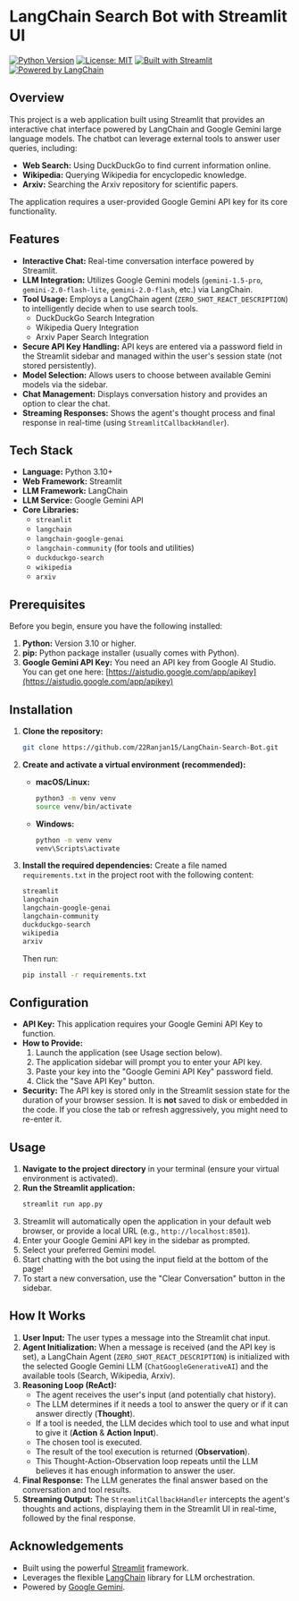 # LangChain Search Bot with Streamlit UI

[![Python Version](https://img.shields.io/badge/Python-3.10%2B-blue.svg)](https://www.python.org/downloads/)
[![License: MIT](https://img.shields.io/badge/License-MIT-yellow.svg)](https://opensource.org/licenses/MIT)
[![Built with Streamlit](https://img.shields.io/badge/Built_with-Streamlit-red.svg)](https://streamlit.io)
[![Powered by LangChain](https://img.shields.io/badge/Powered_by-LangChain-purple.svg)](https://www.langchain.com)

## Overview

This project is a web application built using Streamlit that provides an interactive chat interface powered by LangChain and Google Gemini large language models. The chatbot can leverage external tools to answer user queries, including:

* **Web Search:** Using DuckDuckGo to find current information online.
* **Wikipedia:** Querying Wikipedia for encyclopedic knowledge.
* **Arxiv:** Searching the Arxiv repository for scientific papers.

The application requires a user-provided Google Gemini API key for its core functionality.

## Features

* **Interactive Chat:** Real-time conversation interface powered by Streamlit.
* **LLM Integration:** Utilizes Google Gemini models (`gemini-1.5-pro`, `gemini-2.0-flash-lite`, `gemini-2.0-flash`, etc.) via LangChain.
* **Tool Usage:** Employs a LangChain agent (`ZERO_SHOT_REACT_DESCRIPTION`) to intelligently decide when to use search tools.
    * DuckDuckGo Search Integration
    * Wikipedia Query Integration
    * Arxiv Paper Search Integration
* **Secure API Key Handling:** API keys are entered via a password field in the Streamlit sidebar and managed within the user's session state (not stored persistently).
* **Model Selection:** Allows users to choose between available Gemini models via the sidebar.
* **Chat Management:** Displays conversation history and provides an option to clear the chat.
* **Streaming Responses:** Shows the agent's thought process and final response in real-time (using `StreamlitCallbackHandler`).

## Tech Stack

* **Language:** Python 3.10+
* **Web Framework:** Streamlit
* **LLM Framework:** LangChain
* **LLM Service:** Google Gemini API
* **Core Libraries:**
    * `streamlit`
    * `langchain`
    * `langchain-google-genai`
    * `langchain-community` (for tools and utilities)
    * `duckduckgo-search`
    * `wikipedia`
    * `arxiv`

## Prerequisites

Before you begin, ensure you have the following installed:

1.  **Python:** Version 3.10 or higher.
2.  **pip:** Python package installer (usually comes with Python).
3.  **Google Gemini API Key:** You need an API key from Google AI Studio. You can get one here: [https://aistudio.google.com/app/apikey](https://aistudio.google.com/app/apikey)

## Installation

1.  **Clone the repository:**
    ```bash
    git clone https://github.com/22Ranjan15/LangChain-Search-Bot.git
    ```

2.  **Create and activate a virtual environment (recommended):**
    * **macOS/Linux:**
        ```bash
        python3 -m venv venv
        source venv/bin/activate
        ```
    * **Windows:**
        ```bash
        python -m venv venv
        venv\Scripts\activate
        ```

3.  **Install the required dependencies:**
    Create a file named `requirements.txt` in the project root with the following content:
    ```txt
    streamlit
    langchain
    langchain-google-genai
    langchain-community
    duckduckgo-search
    wikipedia
    arxiv
    ```
    Then run:
    ```bash
    pip install -r requirements.txt
    ```

## Configuration

* **API Key:** This application requires your Google Gemini API Key to function.
* **How to Provide:**
    1.  Launch the application (see Usage section below).
    2.  The application sidebar will prompt you to enter your API key.
    3.  Paste your key into the "Google Gemini API Key" password field.
    4.  Click the "Save API Key" button.
* **Security:** The API key is stored only in the Streamlit session state for the duration of your browser session. It is **not** saved to disk or embedded in the code. If you close the tab or refresh aggressively, you might need to re-enter it.

## Usage

1.  **Navigate to the project directory** in your terminal (ensure your virtual environment is activated).
2.  **Run the Streamlit application:**
    ```bash
    streamlit run app.py
    ```
3.  Streamlit will automatically open the application in your default web browser, or provide a local URL (e.g., `http://localhost:8501`).
4.  Enter your Google Gemini API key in the sidebar as prompted.
5.  Select your preferred Gemini model.
6.  Start chatting with the bot using the input field at the bottom of the page!
7.  To start a new conversation, use the "Clear Conversation" button in the sidebar.

## How It Works

1.  **User Input:** The user types a message into the Streamlit chat input.
2.  **Agent Initialization:** When a message is received (and the API key is set), a LangChain Agent (`ZERO_SHOT_REACT_DESCRIPTION`) is initialized with the selected Google Gemini LLM (`ChatGoogleGenerativeAI`) and the available tools (Search, Wikipedia, Arxiv).
3.  **Reasoning Loop (ReAct):**
    * The agent receives the user's input (and potentially chat history).
    * The LLM determines if it needs a tool to answer the query or if it can answer directly (**Thought**).
    * If a tool is needed, the LLM decides which tool to use and what input to give it (**Action** & **Action Input**).
    * The chosen tool is executed.
    * The result of the tool execution is returned (**Observation**).
    * This Thought-Action-Observation loop repeats until the LLM believes it has enough information to answer the user.
4.  **Final Response:** The LLM generates the final answer based on the conversation and tool results.
5.  **Streaming Output:** The `StreamlitCallbackHandler` intercepts the agent's thoughts and actions, displaying them in the Streamlit UI in real-time, followed by the final response.

## Acknowledgements

* Built using the powerful [Streamlit](https://streamlit.io/) framework.
* Leverages the flexible [LangChain](https://www.langchain.com) library for LLM orchestration.
* Powered by [Google Gemini](https://deepmind.google/technologies/gemini/).

